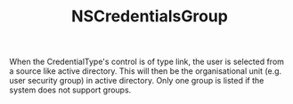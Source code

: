 ﻿---
uid: crmscript_ref_NSCredentialsGroup
title: NSCredentialsGroup
intellisense: Void.NSCredentialsGroup
keywords: NSCredentialsGroup
so.topic: reference
---

When the CredentialType's control is of type link, the user is selected from a source like active directory.  This will then be the organisational unit (e.g. user security group) in active directory.  Only one group is listed if the system does not support groups.
